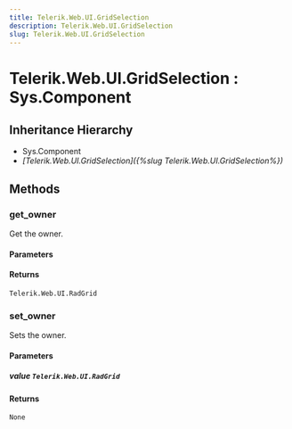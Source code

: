 ```yaml
---
title: Telerik.Web.UI.GridSelection
description: Telerik.Web.UI.GridSelection
slug: Telerik.Web.UI.GridSelection
---
```


# Telerik.Web.UI.GridSelection : Sys.Component 

## Inheritance Hierarchy

* Sys.Component
* *[Telerik.Web.UI.GridSelection]({%slug Telerik.Web.UI.GridSelection%})*


## Methods

###  get_owner

Get the owner.

#### Parameters

#### Returns

`Telerik.Web.UI.RadGrid` 

### set_owner

Sets the owner.

#### Parameters

##### value `Telerik.Web.UI.RadGrid`

#### Returns

`None` 



